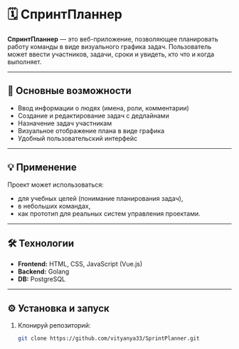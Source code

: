 # 🗓️ СпринтПланнер

**СпринтПланнер** — это веб-приложение, позволяющее планировать работу команды в виде визуального графика задач. Пользователь может ввести участников, задачи, сроки и увидеть, кто что и когда выполняет.

---

## 🚀 Основные возможности

- Ввод информации о людях (имена, роли, комментарии)
- Создание и редактирование задач с дедлайнами
- Назначение задач участникам
- Визуальное отображение плана в виде графика
- Удобный пользовательский интерфейс

---

## 💡 Применение

Проект может использоваться:
- для учебных целей (понимание планирования задач),
- в небольших командах,
- как прототип для реальных систем управления проектами.

---

## 🛠️ Технологии

- **Frontend:** HTML, CSS, JavaScript (Vue.js)
- **Backend:** Golang
- **DB:** PostgreSQL
---

## ⚙️ Установка и запуск

1. Клонируй репозиторий:
   ```bash
   git clone https://github.com/vityanya33/SprintPlanner.git
